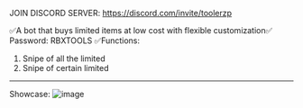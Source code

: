 JOIN DISCORD SERVER: https://discord.com/invite/toolerzp

✅A bot that buys limited items at low cost with flexible customization✅
Password: RBXTOOLS
✅Functions:
1) Snipe of all the limited
2) Snipe of certain limited
-------------------------------------------------------------------------------------------------------------------------------











Showcase:
![image](https://github.com/user-attachments/assets/0c1ed456-5c6b-4919-98bf-1ca744a0fe65)
